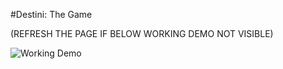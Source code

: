 #Destini: The Game

(REFRESH THE PAGE IF BELOW WORKING DEMO NOT VISIBLE)


![Working Demo](20200521_220247.gif)
